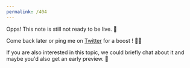 ```yaml
---
permalink: /404
---
```


Opps! This note is still not ready to be live. 😬

Come back later or ping me on [Twitter](https://twitter.com/keikhcheung) for a boost ! 🚀🌝

If you are also interested in this topic, we could briefly chat about it and maybe you'd also get an early preview. 👀